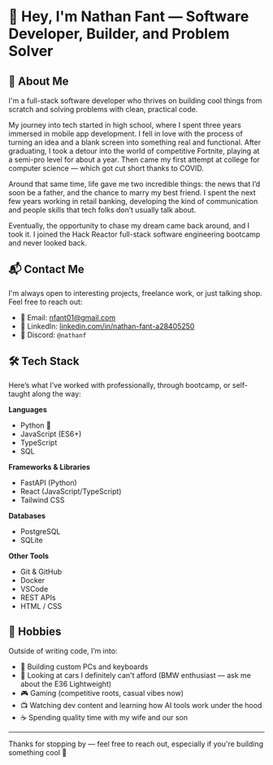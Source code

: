 # 👋 Hey, I'm Nathan Fant — Software Developer, Builder, and Problem Solver

## 🧠 About Me

I'm a full-stack software developer who thrives on building cool things from scratch and solving problems with clean, practical code.

My journey into tech started in high school, where I spent three years immersed in mobile app development. I fell in love with the process of turning an idea and a blank screen into something real and functional. After graduating, I took a detour into the world of competitive Fortnite, playing at a semi-pro level for about a year. Then came my first attempt at college for computer science — which got cut short thanks to COVID.

Around that same time, life gave me two incredible things: the news that I’d soon be a father, and the chance to marry my best friend. I spent the next few years working in retail banking, developing the kind of communication and people skills that tech folks don’t usually talk about.

Eventually, the opportunity to chase my dream came back around, and I took it. I joined the Hack Reactor full-stack software engineering bootcamp and never looked back.

## 📬 Contact Me

I'm always open to interesting projects, freelance work, or just talking shop. Feel free to reach out:

- 📧 Email: [nfant01@gmail.com](mailto:nfant01@gmail.com)  
- 💼 LinkedIn: [linkedin.com/in/nathan-fant-a28405250](https://www.linkedin.com/in/nathan-fant-a28405250/)  
- 💬 Discord: `@nathanf`

## 🛠 Tech Stack

Here’s what I’ve worked with professionally, through bootcamp, or self-taught along the way:

**Languages**  
- Python 🐍  
- JavaScript (ES6+)  
- TypeScript  
- SQL

**Frameworks & Libraries**  
- FastAPI (Python)  
- React (JavaScript/TypeScript)  
- Tailwind CSS  

**Databases**  
- PostgreSQL  
- SQLite  

**Other Tools**  
- Git & GitHub  
- Docker  
- VSCode  
- REST APIs  
- HTML / CSS

## 🤘 Hobbies

Outside of writing code, I’m into:

- 🧠 Building custom PCs and keyboards  
- 🚗 Looking at cars I definitely can't afford (BMW enthusiast — ask me about the E36 Lightweight)  
- 🎮 Gaming (competitive roots, casual vibes now)  
- 📺 Watching dev content and learning how AI tools work under the hood  
- ☕ Spending quality time with my wife and our son

---

Thanks for stopping by — feel free to reach out, especially if you're building something cool 🚀
